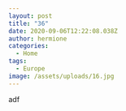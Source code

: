 ```yaml
---
layout: post
title: "36"
date: 2020-09-06T12:22:08.038Z
author: hermione
categories:
  - Home
tags:
  - Europe
image: /assets/uploads/16.jpg
---
```

adf